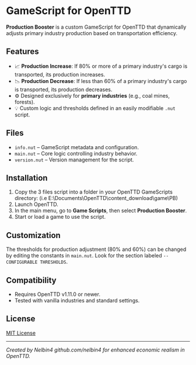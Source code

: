 # GameScript for OpenTTD

**Production Booster** is a custom GameScript for OpenTTD that dynamically adjusts primary industry production based on transportation efficiency.

## Features

- 📈 **Production Increase**: If 80% or more of a primary industry's cargo is transported, its production increases.
- 📉 **Production Decrease**: If less than 60% of a primary industry's cargo is transported, its production decreases.
- ⚙️ Designed exclusively for **primary industries** (e.g., coal mines, forests).
- 💡 Custom logic and thresholds defined in an easily modifiable `.nut` script.

## Files

- `info.nut` – GameScript metadata and configuration.
- `main.nut` – Core logic controlling industry behavior.
- `version.nut` – Version management for the script.

## Installation

1. Copy the 3 files script into a folder in your OpenTTD GameScripts directory: (i.e E:\Documents\OpenTTD\content_download\game\PB)
2. Launch OpenTTD.
3. In the main menu, go to **Game Scripts**, then select **Production Booster**.
4. Start or load a game to use the script.

## Customization

The thresholds for production adjustment (80% and 60%) can be changed by editing the constants in `main.nut`. Look for the section labeled `-- CONFIGURABLE THRESHOLDS`.

## Compatibility

- Requires OpenTTD v1.11.0 or newer.
- Tested with vanilla industries and standard settings.

## License

[MIT License](LICENSE)

---

*Created by Nelbin4 github.com/nelbin4 for enhanced economic realism in OpenTTD.*
